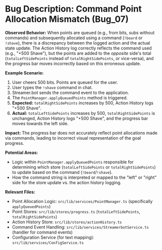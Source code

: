 # Bug Description: Command Point Allocation Mismatch (Bug_07)

**Observed Behavior:**
When points are queued (e.g., from bits, subs without commands) and subsequently allocated using a command (`!beard` or `!shave`), there is a discrepancy between the logged action and the actual state update. The Action History log correctly reflects the command used (e.g., "+500 Shave"), but the points are added to the *opposite* side's total (`totalLeftSidePoints` instead of `totalRightSidePoints`, or vice-versa), and the progress bar moves incorrectly based on this erroneous update.

**Example Scenario:**
1. User cheers 500 bits. Points are queued for the user.
2. User types the `!shave` command in chat.
3. Streamer.bot sends the command event to the application.
4. The `PointManager.applyQueuedPoints` method is triggered.
5. **Expected:** `totalRightSidePoints` increases by 500, Action History logs "+500 Shave".
6. **Actual:** `totalLeftSidePoints` increases by 500, `totalRightSidePoints` is unchanged, Action History logs "+500 Shave", and the progress bar moves towards the left side.

**Impact:**
The progress bar does not accurately reflect point allocations made via commands, leading to incorrect visual representation of the goal progress.

**Potential Areas:**
- Logic within `PointManager.applyQueuedPoints` responsible for determining which store (`totalLeftSidePoints` or `totalRightSidePoints`) to update based on the command (`!beard`/`!shave`).
- How the command string is interpreted or mapped to the "left" or "right" side for the store update vs. the action history logging.

**Relevant Files:**
- Point Allocation Logic: `src/lib/services/PointManager.ts` (specifically `applyQueuedPoints`)
- Point Stores: `src/lib/stores/progress.ts` (`totalLeftSidePoints`, `totalRightSidePoints`)
- Action History Store: `src/lib/stores/actionHistory.ts`
- Command Event Handling: `src/lib/services/StreamerbotService.ts` (handler for command events)
- Configuration Service (for text mapping): `src/lib/services/ConfigService.ts`